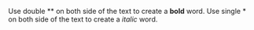 Use double ** on both side of the text to create a **bold** word.
Use single * on both side of the text to create a *italic* word.
